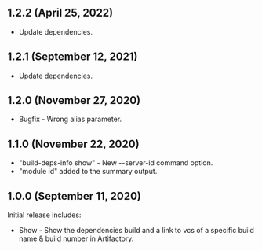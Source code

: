 ## 1.2.2 (April 25, 2022)
- Update dependencies.

## 1.2.1 (September 12, 2021)
- Update dependencies.

## 1.2.0 (November 27, 2020)
- Bugfix - Wrong alias parameter.

## 1.1.0 (November 22, 2020)
- "build-deps-info show" - New --server-id command option.
- "module id" added to the summary output.

## 1.0.0 (September 11, 2020)
Initial release includes:
- Show - Show the dependencies build and a link to vcs of a specific build name & build number in Artifactory.